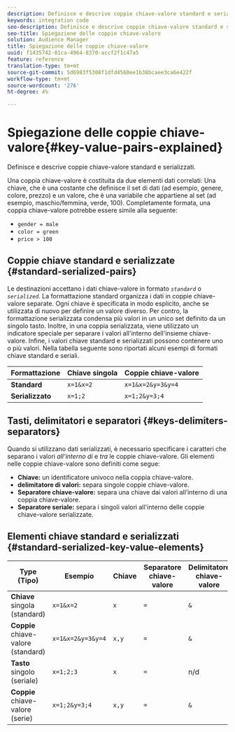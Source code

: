 ```yaml
---
description: Definisce e descrive coppie chiave-valore standard e serializzati.
keywords: integration code
seo-description: Definisce e descrive coppie chiave-valore standard e serializzati.
seo-title: Spiegazione delle coppie chiave-valore
solution: Audience Manager
title: Spiegazione delle coppie chiave-valore
uuid: f1435742-81ca-4964-8370-accf2f1c47a5
feature: reference
translation-type: tm+mt
source-git-commit: 5d6983f5308f1dfd4560ee1b38bcaee3ca6e422f
workflow-type: tm+mt
source-wordcount: '276'
ht-degree: 4%

---
```



# Spiegazione delle coppie chiave-valore{#key-value-pairs-explained}

Definisce e descrive coppie chiave-valore standard e serializzati.

<!-- 

c_key_value_explained.xml

 -->

Una coppia chiave-valore è costituita da due elementi dati correlati: Una chiave, che è una costante che definisce il set di dati (ad esempio, genere, colore, prezzo) e un valore, che è una variabile che appartiene al set (ad esempio, maschio/femmina, verde, 100). Completamente formata, una coppia chiave-valore potrebbe essere simile alla seguente:

* `gender = male`
* `color = green`
* `price > 100`

## Coppie chiave standard e serializzate {#standard-serialized-pairs}

Le destinazioni accettano i dati chiave-valore in formato *`standard`* o *`serialized`*. La formattazione standard organizza i dati in coppie chiave-valore separate. Ogni chiave è specificata in modo esplicito, anche se utilizzata di nuovo per definire un valore diverso. Per contro, la formattazione serializzata condensa più valori in un unico set definito da un singolo tasto. Inoltre, in una coppia serializzata, viene utilizzato un indicatore speciale per separare i valori all&#39;interno dell&#39;insieme chiave-valore. Infine, i valori chiave standard e serializzati possono contenere uno o più valori. Nella tabella seguente sono riportati alcuni esempi di formati chiave standard e seriali.

| Formattazione | Chiave singola | Coppie chiave-valore |
|---|---|---|
| **Standard** | `x=1&x=2` | `x=1&x=2&y=3&y=4` |
| **Serializzato** | `x=1;2` | `x=1;2&y=3;4` |



## Tasti, delimitatori e separatori {#keys-delimiters-separators}

Quando si utilizzano dati serializzati, è necessario specificare i caratteri che separano i valori *all&#39;interno di* e *tra* le coppie chiave-valore. Gli elementi nelle coppie chiave-valore sono definiti come segue:

* **Chiave:** un identificatore univoco nella coppia chiave-valore.
* **delimitatore di valori:** separa singole coppie chiave-valore.
* **Separatore chiave-valore:** separa una chiave dai valori all’interno di una coppia chiave-valore.
* **Separatore seriale:** separa i singoli valori all&#39;interno delle coppie chiave-valore serializzate.

## Elementi chiave standard e serializzati {#standard-serialized-key-value-elements}


| Type (Tipo) | Esempio | Chiave | Separatore chiave-valore | Delimitatore chiave-valore | Separatore seriale |
---------|----------|---------|---------|----------|---------
| **Chiave**  singola (standard) | `x=1&x=2` | `x` | `=` | `&` | n/d |
| **Coppie**  chiave-valore (standard) | `x=1&x=2&y=3&y=4` | `x,y` | `=` | `&` | n/d |
| **Tasto**  singolo (seriale) | `x=1;2;3` | `x` | `=` | n/d | `;` |
| **Coppie**  chiave-valore (serie) | `x=1;2&y=3;4` | `x,y` | `=` | `&` | `;` |
